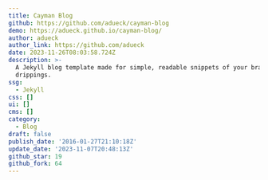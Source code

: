 ```yaml
---
title: Cayman Blog
github: https://github.com/adueck/cayman-blog
demo: https://adueck.github.io/cayman-blog/
author: adueck
author_link: https://github.com/adueck
date: 2023-11-26T08:03:58.724Z
description: >-
  A Jekyll blog template made for simple, readable snippets of your brain
  drippings.
ssg:
  - Jekyll
css: []
ui: []
cms: []
category:
  - Blog
draft: false
publish_date: '2016-01-27T21:10:18Z'
update_date: '2023-11-07T20:48:13Z'
github_star: 19
github_fork: 64
---
```

